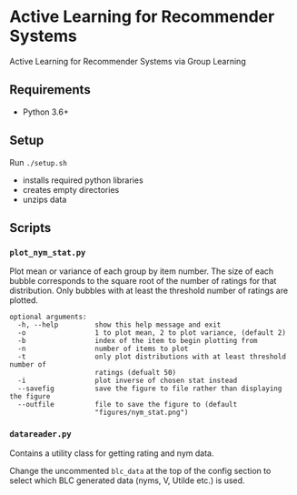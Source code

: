 # Active Learning for Recommender Systems

Active Learning for Recommender Systems via Group Learning

## Requirements
* Python 3.6+

## Setup 

Run `./setup.sh`
* installs required python libraries
* creates empty directories
* unzips data

## Scripts

### `plot_nym_stat.py`
Plot mean or variance of each group by item number. The size of each bubble corresponds to the square root of the number of ratings for that distribution. Only bubbles with at least the threshold number of ratings are plotted.
```
optional arguments:
  -h, --help         show this help message and exit
  -o                 1 to plot mean, 2 to plot variance, (default 2)
  -b                 index of the item to begin plotting from
  -n                 number of items to plot
  -t                 only plot distributions with at least threshold number of
                     ratings (defualt 50)
  -i                 plot inverse of chosen stat instead
  --savefig          save the figure to file rather than displaying the figure
  --outfile          file to save the figure to (default
                     "figures/nym_stat.png")
 ```

### `datareader.py`
Contains a utility class for getting rating and nym data. 

Change the uncommented `blc_data` at the top of the config section to select which BLC generated data (nyms, V, Utilde etc.) is used.